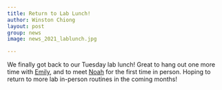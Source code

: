 ```yaml
---
title: Return to Lab Lunch!
author: Winston Chiong
layout: post
group: news
image: news_2021_lablunch.jpg

---
```


We finally got back to our Tuesday lab lunch! Great to hang out one more time 
with [Emily](/team/index.html#Emily-Hardy), and to meet 
[Noah](/team/index.html#Noah-Cryns) for the first time in person. Hoping to 
return to more lab in-person routines in the coming months!
